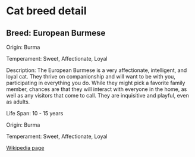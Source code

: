 
<!DOCTYPE html>
<html>
   <head>
        <title>Cat Detail</title>
        <link rel="stylesheet" href="/css/styles.css">
        <link rel="stylesheet" href="/css/cat-detail.css">
   </head>
    <body>
        <h1>Cat breed detail</h1>
        <h2>Breed: European Burmese</h2>
        <p>Origin: Burma</p>
        <p>Temperament: Sweet, Affectionate, Loyal</p>
        <p>Description: The European Burmese is a very affectionate, intelligent, and loyal cat. They thrive on companionship and will want to be with you, participating in everything you do. While they might pick a favorite family member, chances are that they will interact with everyone in the home, as well as any visitors that come to call. They are inquisitive and playful, even as adults. </p>
        <p>Life Span: 10 - 15 years</p>
        <p>Origin: Burma</p>
        <p>Temperament: Sweet, Affectionate, Loyal</p>
        <p><a href=undefined>Wikipedia page</a></p>
<!--        <p><a href=undefined>Image</a></p>-->
     </body>
</html>
        